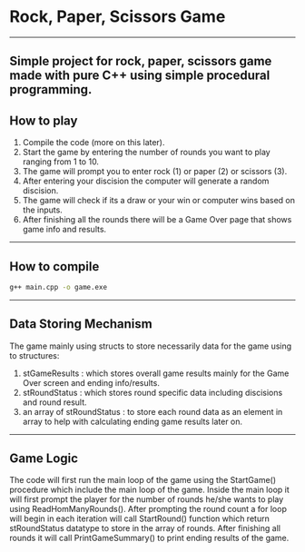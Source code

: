 # Rock, Paper, Scissors Game
---
Simple project for rock, paper, scissors game made with pure C++ using simple procedural programming.
---
## How to play
1. Compile the code (more on this later).
2. Start the game by entering the number of rounds you want to play ranging from 1 to 10.
3. The game will prompt you to enter rock (1) or paper (2) or scissors (3).
4. After entering your discision the computer will generate a random discision.
5. The game will check if its a draw or your win or computer wins based on the inputs.
6. After finishing all the rounds there will be a Game Over page that shows game info and results.
---
## How to compile
```bash
g++ main.cpp -o game.exe
```
---
## Data Storing Mechanism
The game mainly using structs to store necessarily data for the game using to structures:
1. stGameResults : which stores overall game results mainly for the Game Over screen and ending info/results.
2. stRoundStatus : which stores round specific data including discisions and round result.
3. an array of stRoundStatus : to store each round data as an element in array to help with calculating ending game results later on.
---
## Game Logic
The code will first run the main loop of the game using the StartGame() procedure which include the main loop of the game.
Inside the main loop it will first prompt the player for the number of rounds he/she wants to play using ReadHomManyRounds().
After prompting the round count a for loop will begin in each iteration will call StartRound() function which return stRoundStatus datatype to store in the array of rounds.
After finishing all rounds it will call PrintGameSummary() to print ending results of the game.

